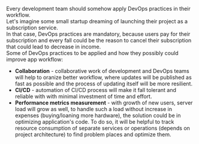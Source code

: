 Every development team should somehow apply DevOps practices in their workflow.  
Let's imagine some small startup dreaming of launching their project as a subscription service.  
In that case, DevOps practices are mandatory, because users pay for their subscription and every fall could be the reason to cancel
their subscription that could lead to decrease in income.  
Some of DevOps practices to be applied and how they possibly could improve app workflow:
  * __Collaboration__ - collaborative work of development and DevOps teams will help to oranize better workflow, where updates will be published as
fast as possible and the process of updating itself will be more resilient.
  * __CI/CD__ - automation of CI/CD process will make it fall tolerant and reliable with with minimal investment of time and effort.
  * __Performance metrics measurement__ - with growth of new users, server load will grow as well, to handle such a load without increase in expenses
(buying/loaning more hardware), the solution could be in optimizing application's code. To do so, it will be helpful to track resource consumption of
separate services or operations (depends on project architecture) to find problem places and optimize them.

